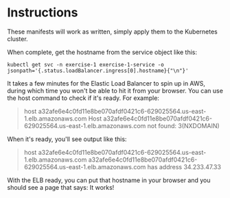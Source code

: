 # Instructions

These manifests will work as written, simply apply them to the Kubernetes cluster.

When complete, get the hostname from the service object like this:

``` shell
kubectl get svc -n exercise-1 exercise-1-service -o jsonpath='{.status.loadBalancer.ingress[0].hostname}{"\n"}'
```

It takes a few minutes for the Elastic Load Balancer to spin up in AWS, during
which time you won't be able to hit it from your browser. You can use the host
command to check if it's ready. For example:
> host a32afe6e4c0fd11e8be070afdf0421c6-629025564.us-east-1.elb.amazonaws.com
Host a32afe6e4c0fd11e8be070afdf0421c6-629025564.us-east-1.elb.amazonaws.com not found: 3(NXDOMAIN)

When it's ready, you'll see output like this:
> host a32afe6e4c0fd11e8be070afdf0421c6-629025564.us-east-1.elb.amazonaws.com
a32afe6e4c0fd11e8be070afdf0421c6-629025564.us-east-1.elb.amazonaws.com has address 34.233.47.33

With the ELB ready, you can put that hostname in your browser and you should see a page that says:
It works!
